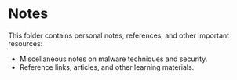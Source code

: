# Notes 
This folder contains personal notes, references, and other important resources: 
- Miscellaneous notes on malware techniques and security. 
- Reference links, articles, and other learning materials. 
